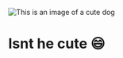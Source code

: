 ![This is an image of a cute dog](https://media-be.chewy.com/wp-content/uploads/2022/09/27095535/cute-dogs-pembroke-welsh-corgi.jpg)
# Isnt he cute 😄
